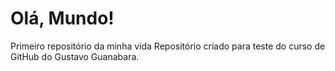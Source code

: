 # Olá, Mundo!
 Primeiro repositório da minha vida
Repositório criado para teste do curso de GitHub do Gustavo Guanabara.